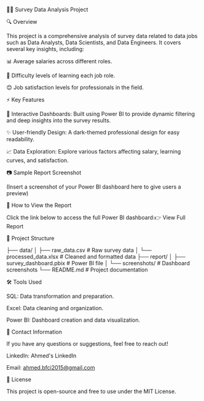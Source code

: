 ﻿👨‍💻 Survey Data Analysis Project

🔍 Overview

This project is a comprehensive analysis of survey data related to data jobs such as Data Analysts, Data Scientists, and Data Engineers. It covers several key insights, including:

📊 Average salaries across different roles.

🏇 Difficulty levels of learning each job role.

😊 Job satisfaction levels for professionals in the field.

⚡ Key Features

📌 Interactive Dashboards: Built using Power BI to provide dynamic filtering and deep insights into the survey results.

✨ User-friendly Design: A dark-themed professional design for easy readability.

📈 Data Exploration: Explore various factors affecting salary, learning curves, and satisfaction.

📷 Sample Report Screenshot

(Insert a screenshot of your Power BI dashboard here to give users a preview)

🚀 How to View the Report

Click the link below to access the full Power BI dashboard:👉 View Full Report

📂 Project Structure

├── data/
│   ├── raw_data.csv   # Raw survey data
│   └── processed_data.xlsx  # Cleaned and formatted data
├── report/
│   ├── survey_dashboard.pbix   # Power BI file
│   └── screenshots/            # Dashboard screenshots
└── README.md   # Project documentation

🛠 Tools Used

SQL: Data transformation and preparation.

Excel: Data cleaning and organization.

Power BI: Dashboard creation and data visualization.

📮 Contact Information

If you have any questions or suggestions, feel free to reach out!

LinkedIn: Ahmed's LinkedIn

Email: ahmed.bfci2015@gmail.com

🌂 License

This project is open-source and free to use under the MIT License.